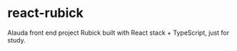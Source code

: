 # react-rubick

Alauda front end project Rubick built with React stack + TypeScript, just for study.
